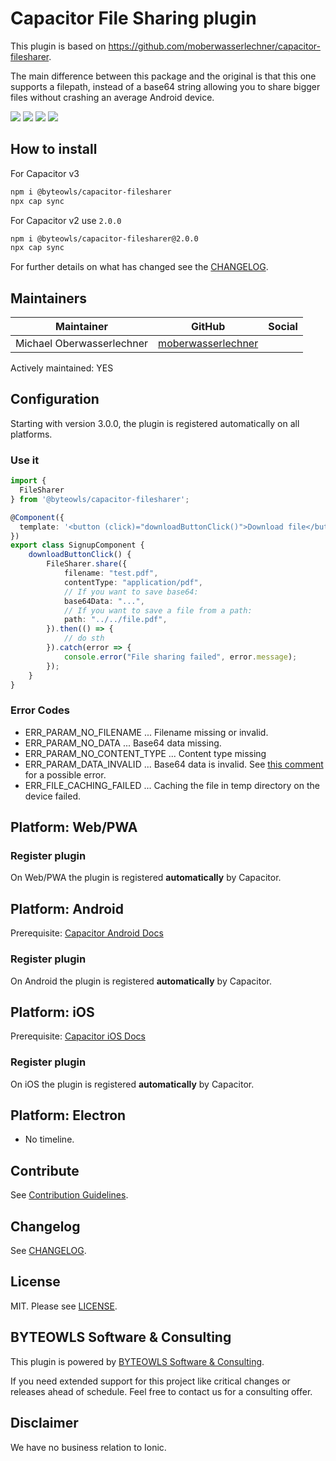 # Capacitor File Sharing plugin

This plugin is based on https://github.com/moberwasserlechner/capacitor-filesharer.

The main difference between this package and the original is that this one supports a filepath, instead of a base64 string allowing you to share bigger files without crashing an average Android device.

<a href="https://github.com/moberwasserlechner/capacitor-filesharer/actions?query=workflow%3ACI"><img src="https://img.shields.io/github/workflow/status/moberwasserlechner/capacitor-filesharer/CI?style=flat-square" /></a>
<a href="https://www.npmjs.com/package/@byteowls/capacitor-filesharer"><img src="https://img.shields.io/npm/dw/@byteowls/capacitor-filesharer?style=flat-square" /></a>
<a href="https://www.npmjs.com/package/@byteowls/capacitor-filesharer"><img src="https://img.shields.io/npm/v/@byteowls/capacitor-filesharer?style=flat-square" /></a>
<a href="https://www.npmjs.com/package/@byteowls/capacitor-filesharer"><img src="https://img.shields.io/npm/l/@byteowls/capacitor-filesharer?style=flat-square" /></a>

## How to install

For Capacitor v3
```bash
npm i @byteowls/capacitor-filesharer
npx cap sync
```
For Capacitor v2 use `2.0.0`
```bash
npm i @byteowls/capacitor-filesharer@2.0.0
npx cap sync
```

For further details on what has changed see the [CHANGELOG](https://github.com/moberwasserlechner/capacitor-filesharer/blob/main/CHANGELOG.md).

## Maintainers

| Maintainer | GitHub | Social |
| -----------| -------| -------|
| Michael Oberwasserlechner | [moberwasserlechner](https://github.com/moberwasserlechner) |  |

Actively maintained: YES

## Configuration

Starting with version 3.0.0, the plugin is registered automatically on all platforms.

### Use it

```typescript
import {
  FileSharer
} from '@byteowls/capacitor-filesharer';

@Component({
  template: '<button (click)="downloadButtonClick()">Download file</button>'
})
export class SignupComponent {
    downloadButtonClick() {
        FileSharer.share({
            filename: "test.pdf",
            contentType: "application/pdf",
            // If you want to save base64:
            base64Data: "...",
            // If you want to save a file from a path:
            path: "../../file.pdf",
        }).then(() => {
            // do sth
        }).catch(error => {
            console.error("File sharing failed", error.message);
        });
    }
}
```

### Error Codes

* ERR_PARAM_NO_FILENAME ... Filename missing or invalid.
* ERR_PARAM_NO_DATA ... Base64 data missing.
* ERR_PARAM_NO_CONTENT_TYPE ... Content type missing
* ERR_PARAM_DATA_INVALID ... Base64 data is invalid. See [this comment](https://github.com/moberwasserlechner/capacitor-filesharer/issues/5#issuecomment-502070959) for a possible error.
* ERR_FILE_CACHING_FAILED ... Caching the file in temp directory on the device failed.

## Platform: Web/PWA

### Register plugin
On Web/PWA the plugin is registered **automatically** by Capacitor.

## Platform: Android

Prerequisite: [Capacitor Android Docs](https://capacitor.ionicframework.com/docs/android/configuration)

### Register plugin
On Android the plugin is registered **automatically** by Capacitor.

## Platform: iOS
Prerequisite: [Capacitor iOS Docs](https://capacitor.ionicframework.com/docs/ios/configuration)

### Register plugin
On iOS the plugin is registered **automatically** by Capacitor.

## Platform: Electron

- No timeline.

## Contribute

See [Contribution Guidelines](https://github.com/moberwasserlechner/capacitor-filesharer/blob/main/.github/CONTRIBUTING.md).

## Changelog
See [CHANGELOG](https://github.com/moberwasserlechner/capacitor-filesharer/blob/main/CHANGELOG.md).

## License

MIT. Please see [LICENSE](https://github.com/moberwasserlechner/capacitor-filesharer/blob/main/LICENSE).

## BYTEOWLS Software & Consulting

This plugin is powered by [BYTEOWLS Software & Consulting](https://byteowls.com).

If you need extended support for this project like critical changes or releases ahead of schedule. Feel free to contact us for a consulting offer.

## Disclaimer

We have no business relation to Ionic.
